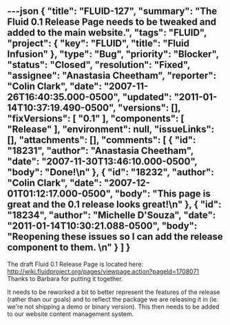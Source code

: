 ---json
{
  "title": "FLUID-127",
  "summary": "The Fluid 0.1 Release Page needs to be tweaked and added to the main website.",
  "tags": "FLUID",
  "project": {
    "key": "FLUID",
    "title": "Fluid Infusion"
  },
  "type": "Bug",
  "priority": "Blocker",
  "status": "Closed",
  "resolution": "Fixed",
  "assignee": "Anastasia Cheetham",
  "reporter": "Colin Clark",
  "date": "2007-11-26T16:40:35.000-0500",
  "updated": "2011-01-14T10:37:19.490-0500",
  "versions": [],
  "fixVersions": [
    "0.1"
  ],
  "components": [
    "Release"
  ],
  "environment": null,
  "issueLinks": [],
  "attachments": [],
  "comments": [
    {
      "id": "18231",
      "author": "Anastasia Cheetham",
      "date": "2007-11-30T13:46:10.000-0500",
      "body": "Done!\n"
    },
    {
      "id": "18232",
      "author": "Colin Clark",
      "date": "2007-12-01T01:12:17.000-0500",
      "body": "This page is great and the 0.1 release looks great!\n"
    },
    {
      "id": "18234",
      "author": "Michelle D'Souza",
      "date": "2011-01-14T10:30:21.088-0500",
      "body": "Reopening these issues so I can add the release component to them.&#x20;\n"
    }
  ]
}
---
The draft Fluid 0.1 Release Page is located here:\
<http://wiki.fluidproject.org/pages/viewpage.action?pageId=1708071>\
Thanks to Barbara for putting it together.

It needs to be reworked a bit to better represent the features of the release (rather than our goals) and to reflect the package we are releasing it in (ie. we're not shipping a demo or binary version). This then needs to be added to our website content management system.

        